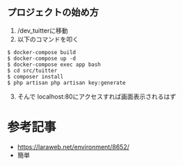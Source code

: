 ## プロジェクトの始め方

1. /dev_tuitterに移動
2. 以下のコマンドを叩く

```
$ docker-compose build
$ docker-compose up -d
$ docker-compose exec app bash
$ cd src/tuitter
$ composer install
$ php artisan php artisan key:generate
```

3. そんで localhost:80にアクセスすれば画面表示されるはず


# 参考記事
- https://laraweb.net/environment/8652/
- 簡単